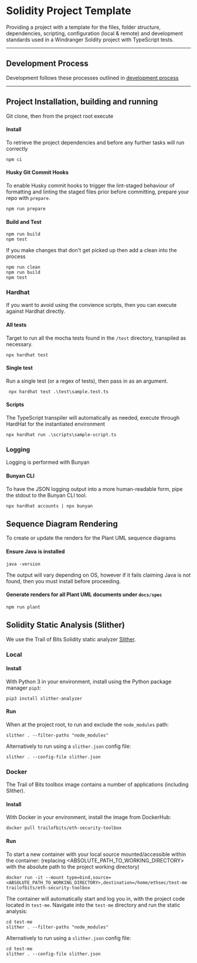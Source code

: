 # Solidity Project Template

Providing a project with a template for the files, folder structure, dependencies, scripting, configuration (local & remote) and development standards used in a Windranger Soldity project with TypeScript tests.

---

## Development Process

Development follows these processes outlined in [development process](docs/development_process.md)

---

## Project Installation, building and running

Git clone, then from the project root execute

#### Install

To retrieve the project dependencies and before any further tasks will run correctly

```shell
npm ci
```

#### Husky Git Commit Hooks

To enable Husky commit hooks to trigger the lint-staged behaviour of formatting and linting the staged files prior
before committing, prepare your repo with `prepare`.

```shell
npm run prepare
```

#### Build and Test

```shell
npm run build
npm test
```

If you make changes that don't get picked up then add a clean into the process

```shell
npm run clean
npm run build
npm test
```

### Hardhat

If you want to avoid using the convience scripts, then you can execute against Hardhat directly.

#### All tests

Target to run all the mocha tests found in the `/test` directory, transpiled as necessary.

```shell
npx hardhat test
```

#### Single test

Run a single test (or a regex of tests), then pass in as an argument.

```shell
 npx hardhat test .\test\sample.test.ts
```

#### Scripts

The TypeScript transpiler will automatically as needed, execute through HardHat for the instantiated environment

```shell
npx hardhat run .\scripts\sample-script.ts
```

### Logging

Logging is performed with Bunyan

#### Bunyan CLI

To have the JSON logging output into a more human-readable form, pipe the stdout to the Bunyan CLI tool.

```shell
npx hardhat accounts | npx bunyan
```

## Sequence Diagram Rendering

To create or update the renders for the Plant UML sequence diagrams

#### Ensure Java is installed

```shell
java -version
```

The output will vary depending on OS, however if it fails claiming Java is not found, then you must install before proceeding.

#### Generate renders for all Plant UML documents under `docs/spec`

```shell
npm run plant
```

## Solidity Static Analysis (Slither)

We use the Trail of Bits Solidity static analyzer [Slither](https://github.com/crytic/slither).

### Local

#### Install

With Python 3 in your environment, install using the Python package manager `pip3`:

```shell
pip3 install slither-analyzer
```

#### Run

When at the project root, to run and exclude the `node_modules` path:

```shell
slither . --filter-paths "node_modules"
```

Alternatively to run using a `slither.json` config file:

```shell
slither . --config-file slither.json
```

### Docker

The Trail of Bits toolbox image contains a number of applications (including Slither).

#### Install

With Docker in your environment, install the image from DockerHub:

```shell
docker pull trailofbits/eth-security-toolbox
```

#### Run

To start a new container with your local source mounted/accessible within the container:
(replacing <ABSOLUTE_PATH_TO_WORKING_DIRECTORY> with the absolute path to the project working directory)

```shell
docker run -it --mount type=bind,source=<ABSOLUTE_PATH_TO_WORKING_DIRECTORY>,destination=/home/ethsec/test-me trailofbits/eth-security-toolbox
```

The container will automatically start and log you in, with the project code located in `test-me`.
Navigate into the `test-me` directory and run the static analysis:

```shell
cd test-me
slither . --filter-paths "node_modules"
```

Alternatively to run using a `slither.json` config file:

```shell
cd test-me
slither . --config-file slither.json
```
